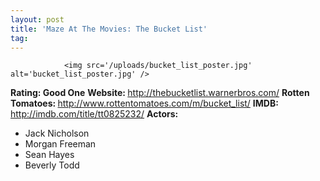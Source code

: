 ```yaml
---
layout: post
title: 'Maze At The Movies: The Bucket List'
tag: 
---
```



                <img src='/uploads/bucket_list_poster.jpg' alt='bucket_list_poster.jpg' />
<p><strong>Rating: Good One</strong>
<strong>Website: </strong><a href="http://thebucketlist.warnerbros.com/"><a href="http://thebucketlist.warnerbros.com/">http://thebucketlist.warnerbros.com/</a></a>
<strong>Rotten Tomatoes: </strong><a href="http://www.rottentomatoes.com/m/bucket_list/"><a href="http://www.rottentomatoes.com/m/bucket_list/">http://www.rottentomatoes.com/m/bucket_list/</a></a>
<strong>IMDB: </strong><a href="http://imdb.com/title/tt0825232/"><a href="http://imdb.com/title/tt0825232/">http://imdb.com/title/tt0825232/</a></a>
<strong>Actors: </strong></p>
<ul>
<li>Jack Nicholson</li>
<li>Morgan Freeman</li>
<li>Sean Hayes</li>
<li>Beverly Todd</li>
</ul>
            
